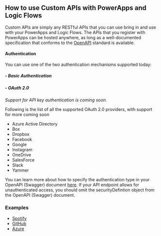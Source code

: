 ## How to use Custom APIs with PowerApps and Logic Flows

Custom APIs are simply any RESTful APIs that you can use bring in and use with your PowerApps and Logic Flows.
The APIs that you register with PowerApps can be hosted anywhere, as long as a well-documented specification that conforms to the [OpenAPI](https://openapis.org/specification) standard is available.

#### Authentication

You can use one of the two authentication mechanisms supported today: 
##### - Basic Authentication
##### - OAuth 2.0
*Support for API key authentication is coming soon.*

Following is the list of all the supported OAuth 2.0 providers, with support for more coming soon

- Azure Active Directory
- Box
- Dropbox
- Facebook
- Google
- Instagram
- OneDrive
- SalesForce
- Slack
- Yammer

You can learn more about how to specify the authentication type in your OpenAPI (Swagger) document [here](https://github.com/OAI/OpenAPI-Specification/blob/master/versions/2.0.md#securityDefinitionsObject). 
If your API endpoint allows for unauthenticated access, you should omit the securityDefintion object from the OpenAPI (Swagger) document.

### Examples
* [Spotify](https://some.link/)
* [GitHub](https://some.link/)
* [Azure](https://some.link/)

